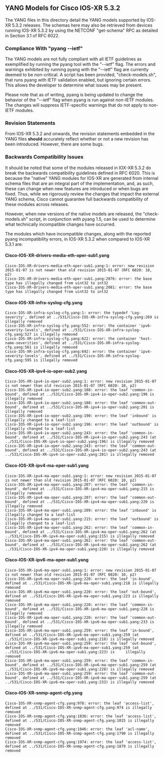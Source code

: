 ## YANG Models for Cisco IOS-XR 5.3.2

The YANG files in this directory detail the YANG models supported by IOS-XR 5.3.2 releases. The schemas here may also be retrieved from devices running IOS-XR 5.3.2 by using the NETCONF "get-schema" RPC as detailed in Section 3.1 of RFC 6022.

### Compliance With "pyang --ietf"

The YANG models are not fully compliant with all IETF guidelines as exemplified by running the pyang tool with the "--ietf" flag. The errors and warnings exhibited by running pyang with the "--ietf" flag are currently deemed to be non-critical. A script has been provided, "check-models.sh", that runs pyang with IETF validation enabled, but ignoring certain errors. This allows the developer to determine what issues may be present.

Please note that as of writing, pyang is being updated to change the behavior of the "--ietf" flag when pyang is run against non-IETF modules. The changes will suppress IETF-specific warnings that do not apply to non-IETF modules.

### Revision Statements

From IOS-XR 5.3.2 and onwards, the revision statements embedded in the YANG files **should** accurately reflect whether or not a new revision has been introduced. However, there are some bugs.

### Backwards Compatibility Issues

It should be noted that some of the modules released in IOX-XR 5.3.2 do break the backwards compatibility guidelines defined in RFC 6020. This is because the "native" YANG modules for IOS-XR are generated from internal schema files that are an integral part of the implementation, and, as such, these can change when new features are introduced or when bugs are fixed. Thus, while we rigorously review the changes that impact the external YANG schema, Cisco cannot guarantee full backwards compatibility of these modules across releases.

However, when new versions of the native models are released, the "check-models.sh" script, in conjunction with pyang 1.5, can be used to determine what technically incompatible changes have occurred.

The modules which have incompatible changes, along with the reported pyang incompatibility errors, in IOS-XR 5.3.2 when compared to IOS-XR 5.3.1 are:


#### Cisco-IOS-XR-drivers-media-eth-oper-sub1.yang

    Cisco-IOS-XR-drivers-media-eth-oper-sub1.yang:1: error: new revision 2015-01-07 is not newer than old revision 2015-01-07 (RFC 6020: 10, p2)
    Cisco-IOS-XR-drivers-media-eth-oper-sub1.yang:2076: error: the base type has illegally changed from uint32 to int32
    Cisco-IOS-XR-drivers-media-eth-oper-sub1.yang:2081: error: the base type has illegally changed from uint32 to int32

#### Cisco-IOS-XR-infra-syslog-cfg.yang

    Cisco-IOS-XR-infra-syslog-cfg.yang:1: error: the typedef 'Log-severity', defined at ../531/Cisco-IOS-XR-infra-syslog-cfg.yang:269 is illegally removed
    Cisco-IOS-XR-infra-syslog-cfg.yang:552: error: the container 'ipv6-severity-levels', defined at ../531/Cisco-IOS-XR-infra-syslog-cfg.yang:527 is illegally removed
    Cisco-IOS-XR-infra-syslog-cfg.yang:622: error: the container 'host-name-severities', defined at ../531/Cisco-IOS-XR-infra-syslog-cfg.yang:561 is illegally removed
    Cisco-IOS-XR-infra-syslog-cfg.yang:692: error: the container 'ipv4-severity-levels', defined at ../531/Cisco-IOS-XR-infra-syslog-cfg.yang:595 is illegally removed

#### Cisco-IOS-XR-ipv4-io-oper-sub2.yang

    Cisco-IOS-XR-ipv4-io-oper-sub2.yang:1: error: new revision 2015-01-07 is not newer than old revision 2015-01-07 (RFC 6020: 10, p2)
    Cisco-IOS-XR-ipv4-io-oper-sub2.yang:188: error: the leaf 'common-in-bound', defined at ../531/Cisco-IOS-XR-ipv4-io-oper-sub2.yang:196 is illegally removed
    Cisco-IOS-XR-ipv4-io-oper-sub2.yang:188: error: the leaf 'common-out-bound', defined at ../531/Cisco-IOS-XR-ipv4-io-oper-sub2.yang:201 is illegally removed
    Cisco-IOS-XR-ipv4-io-oper-sub2.yang:190: error: the leaf 'inbound' is illegally changed to a leaf-list
    Cisco-IOS-XR-ipv4-io-oper-sub2.yang:196: error: the leaf 'outbound' is illegally changed to a leaf-list
    Cisco-IOS-XR-ipv4-io-oper-sub2.yang:243: error: the leaf 'common-in-bound', defined at ../531/Cisco-IOS-XR-ipv4-io-oper-sub2.yang:243 (at ../531/Cisco-IOS-XR-ipv4-io-oper-sub2.yang:196) is illegally removed
    Cisco-IOS-XR-ipv4-io-oper-sub2.yang:243: error: the leaf 'common-out-bound', defined at ../531/Cisco-IOS-XR-ipv4-io-oper-sub2.yang:243 (at ../531/Cisco-IOS-XR-ipv4-io-oper-sub2.yang:201) is illegally removed

#### Cisco-IOS-XR-ipv4-ma-oper-sub1.yang

    Cisco-IOS-XR-ipv4-ma-oper-sub1.yang:1: error: new revision 2015-01-07 is not newer than old revision 2015-01-07 (RFC 6020: 10, p2)
    Cisco-IOS-XR-ipv4-ma-oper-sub1.yang:207: error: the leaf 'common-in-bound', defined at ../531/Cisco-IOS-XR-ipv4-ma-oper-sub1.yang:215 is illegally removed
    Cisco-IOS-XR-ipv4-ma-oper-sub1.yang:207: error: the leaf 'common-out-bound', defined at ../531/Cisco-IOS-XR-ipv4-ma-oper-sub1.yang:220 is illegally removed
    Cisco-IOS-XR-ipv4-ma-oper-sub1.yang:209: error: the leaf 'inbound' is illegally changed to a leaf-list
    Cisco-IOS-XR-ipv4-ma-oper-sub1.yang:215: error: the leaf 'outbound' is illegally changed to a leaf-list
    Cisco-IOS-XR-ipv4-ma-oper-sub1.yang:262: error: the leaf 'common-in-bound', defined at ../531/Cisco-IOS-XR-ipv4-ma-oper-sub1.yang:262 (at ../531/Cisco-IOS-XR-ipv4-ma-oper-sub1.yang:215) is illegally removed
    Cisco-IOS-XR-ipv4-ma-oper-sub1.yang:262: error: the leaf 'common-out-bound', defined at ../531/Cisco-IOS-XR-ipv4-ma-oper-sub1.yang:262 (at ../531/Cisco-IOS-XR-ipv4-ma-oper-sub1.yang:220) is illegally removed

#### Cisco-IOS-XR-ipv6-ma-oper-sub1.yang

    Cisco-IOS-XR-ipv6-ma-oper-sub1.yang:1: error: new revision 2015-01-07 is not newer than old revision 2015-01-07 (RFC 6020: 10, p2)
    Cisco-IOS-XR-ipv6-ma-oper-sub1.yang:220: error: the leaf 'in-bound', defined at ../531/Cisco-IOS-XR-ipv6-ma-oper-sub1.yang:218 is illegally removed
    Cisco-IOS-XR-ipv6-ma-oper-sub1.yang:220: error: the leaf 'out-bound', defined at ../531/Cisco-IOS-XR-ipv6-ma-oper-sub1.yang:223 is illegally removed
    Cisco-IOS-XR-ipv6-ma-oper-sub1.yang:220: error: the leaf 'common-in-bound', defined at ../531/Cisco-IOS-XR-ipv6-ma-oper-sub1.yang:228 is illegally removed
    Cisco-IOS-XR-ipv6-ma-oper-sub1.yang:220: error: the leaf 'common-out-bound', defined at ../531/Cisco-IOS-XR-ipv6-ma-oper-sub1.yang:233 is illegally removed
    Cisco-IOS-XR-ipv6-ma-oper-sub1.yang:259: error: the leaf 'in-bound', defined at ../531/Cisco-IOS-XR-ipv6-ma-oper-sub1.yang:259 (at ../531/Cisco-IOS-XR-ipv6-ma-oper-sub1.yang:218) is illegally removed
    Cisco-IOS-XR-ipv6-ma-oper-sub1.yang:259: error: the leaf 'out-bound', defined at ../531/Cisco-IOS-XR-ipv6-ma-oper-sub1.yang:259 (at ../531/Cisco-IOS-XR-ipv6-ma-oper-sub1.yang:223) is     illegally removed
    Cisco-IOS-XR-ipv6-ma-oper-sub1.yang:259: error: the leaf 'common-in-bound', defined at ../531/Cisco-IOS-XR-ipv6-ma-oper-sub1.yang:259 (at ../531/Cisco-IOS-XR-ipv6-ma-oper-sub1.yang:228) is illegally removed
    Cisco-IOS-XR-ipv6-ma-oper-sub1.yang:259: error: the leaf 'common-out-bound', defined at ../531/Cisco-IOS-XR-ipv6-ma-oper-sub1.yang:259 (at ../531/Cisco-IOS-XR-ipv6-ma-oper-sub1.yang:233) is illegally removed

#### Cisco-IOS-XR-snmp-agent-cfg.yang

    Cisco-IOS-XR-snmp-agent-cfg.yang:978: error: the leaf 'access-list', defined at ../531/Cisco-IOS-XR-snmp-agent-cfg.yang:974 is illegally removed
    Cisco-IOS-XR-snmp-agent-cfg.yang:1036: error: the leaf 'access-list', defined at ../531/Cisco-IOS-XR-snmp-agent-cfg.yang:1015 is illegally removed
    Cisco-IOS-XR-snmp-agent-cfg.yang:1846: error: the leaf 'acl-name', defined at ../531/Cisco-IOS-XR-snmp-agent-cfg.yang:1790 is illegally removed
    Cisco-IOS-XR-snmp-agent-cfg.yang:1974: error: the leaf 'access-list', defined at ../531/Cisco-IOS-XR-snmp-agent-cfg.yang:1879 is illegally removed
